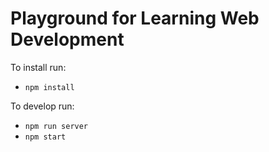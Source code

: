 # Playground for Learning Web Development #

To install run:

* `npm install`

To develop run:

* `npm run server`
* `npm start`
